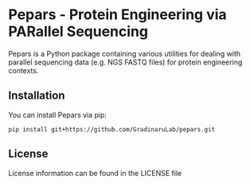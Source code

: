 # Pepars - Protein Engineering via PARallel Sequencing
Pepars is a Python package containing various utilities for dealing with parallel sequencing data (e.g. NGS FASTQ files) for protein engineering contexts.

## Installation
You can install Pepars via pip:
```
pip install git+https://github.com/GradinaruLab/pepars.git
```


## License
License information can be found in the LICENSE file
